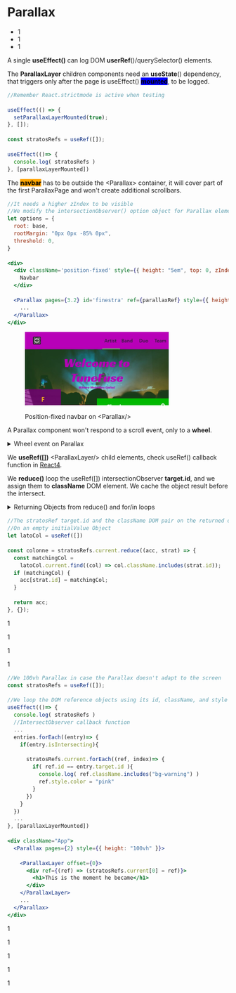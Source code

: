 # Parallax

* 1
* 1
* 1

A single **useEffect()** can log DOM **userRef**()/querySelector() elements.&#x20;

The **ParallaxLayer** children components need an **useState**() dependency, that triggers only after the page is useEffect() <mark style="background-color:blue;">**mounted**</mark>, to be logged.

```jsx
//Remember React.strictmode is active when testing

useEffect(() => {
  setParallaxLayerMounted(true); 
}, []);

const stratosRefs = useRef([]);

useEffect(()=> {
  console.log( stratosRefs )
}, [parallaxLayerMounted])
```

The <mark style="background-color:orange;">**navbar**</mark> has to be outside the \<Parallax> container, it will cover part of the first ParallaxPage and won't create additional scrollbars.

```jsx
//It needs a higher zIndex to be visible 
//We modify the intersectionObserver() option object for Parallax elements
let options = {
  root: base,
  rootMargin: "0px 0px -85% 0px",
  threshold: 0,
}

<div>
  <div className='position-fixed' style={{ height: "5em", top: 0, zIndex: 5}}>
    Navbar
  </div>

  <Parallax pages={3.2} id='finestra' ref={parallaxRef} style={{ height: "100vh" }}>
    ...
  </Parallax>
</div>
```

<figure><img src="../../.gitbook/assets/AbsoluteNavbar.jpg" alt="" width="328"><figcaption><p>Position-fixed navbar on &#x3C;Parallax/></p></figcaption></figure>

A Parallax component won't respond to a scroll event, only to a **wheel**.

<details>

<summary>Wheel event on Parallax</summary>

The wheel event is attached to the useRef() of the \<Parallax> container.

```jsx
const parallaxRef = useRef(); 

useEffect(()=> {
  window.addEventListener('wheel', handleWheelEvent);
  
  return () => {
    if (parallaxRef.current) {
      parallaxRef.current.removeEventListener('wheel', handleWheelEvent);
    }
  };
}, [])

const handleWheelEvent = (index) => {
  const {container, current} = parallaxRef.current;
  const scrollpercent = 
    current / (container.current.scrollHeight - window.innerHeight)
  console.log(scrollpercent);
};

<div className="App">
  <Parallax pages={2} ref={parallaxRef} style={{ height: "100vh" }}>
    <ParallaxLayer offset={0}>
      <h1>This is the moment he became</h1>
    </ParallaxLayer>
    ...
  </Parallax>
</div>
```

</details>

&#x20;We **useRef(\[])** \<ParallaxLayer/> child elements, check useRef() callback function in [React4](../../js/js-4-spread-and-rest-operators-error-constructor-and-object-try-catch-and-finally.md).

We **reduce()** loop the useRef(\[]) intersectionObserver **target.id**, and we assign them to **className** DOM element. We cache the object result before the intersect.

<details>

<summary>Returning Objects from reduce() and for/in loops</summary>

In both methods, the _assign operation_ inside the loop implicitly creates a name:value pair in the object.

```jsx
//Any repeated array element increases the counter on the [""] property.

const names = ["Alice", "Bob", "Tiff", "Bruce", "Alice"];
const countedNames = Object.create(null);
for (const name of names) {
  const currCount = countedNames[name] ?? 0;  //will return 0 if undefined
  countedNames[name] = currCount + 1; 	      //this creates the "Alice": 1
}
//{Alice: 2, Bob: 1, Tiff: 1, Bruce: 1}
```

On **reduce()** the <mark style="background-color:blue;">accumulator</mark> is the returned object with the set name:value pairs.

```jsx
//The looped array elements are the currentValues. 
//And an empty object as initialValue, to be returned.

const names1 = ["Alice", "Bob", "Tiff", "Bruce", "Alice"];
const countedNames1 = names1.reduce((acc, name) => {
  acc[name] = (acc[name] || 0) + 1;
  return acc;
}, Object.create(null));
```

</details>

```jsx
//The stratosRef target.id and the className DOM pair on the returned object
//On an empty initialValue Object 
let latoCol = useRef([])

const colonne = stratosRefs.current.reduce((acc, strat) => {
  const matchingCol = 
    latoCol.current.find((col) => col.className.includes(strat.id));
  if (matchingCol) {
    acc[strat.id] = matchingCol;
  }

  return acc;
}, {});
```

1

1

1

1

```jsx
//We 100vh Parallax in case the Parallax doesn't adapt to the screen
const stratosRefs = useRef([]);

//We loop the DOM reference objects using its id, className, and style properties
useEffect(()=> {
  console.log( stratosRefs )
  //IntersectObserver callback function
  ...
  entries.forEach((entry)=> {
    if(entry.isIntersecting){

      stratosRefs.current.forEach((ref, index)=> {
        if( ref.id == entry.target.id ){
          console.log( ref.className.includes("bg-warning") )
          ref.style.color = "pink"
        }
      })
    }
  })
  ...
}, [parallaxLayerMounted])

<div className="App">
  <Parallax pages={2} style={{ height: "100vh" }}>

    <ParallaxLayer offset={0}>
      <div ref={(ref) => (stratosRefs.current[0] = ref)}>
        <h1>This is the moment he became</h1>
      </div>
    </ParallaxLayer>
    ...
  </Parallax>
</div>
```

1

1

1

1

1
